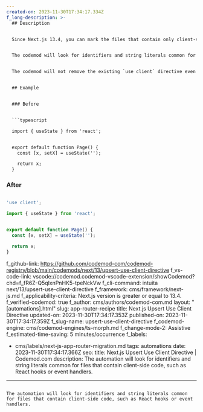 ```yaml
---
created-on: 2023-11-30T17:34:17.334Z
f_long-description: >-
  ## Description


  Since Next.js 13.4, you can mark the files that contain only client-side code with the `use client` directive at the top.


  The codemod will look for identifiers and string literals common for files that contain client-side code, such as React hooks or event handlers. On the other hand, it will not upsert any directive should it spot elements indicating server-side code.


  The codemod will not remove the existing `use client` directive even if it would suggest otherwise due to the code in question.


  ## Example


  ### Before


  ```typescript

  import { useState } from 'react';


  export default function Page() {
  	const [x, setX] = useState('');

  	return x;
  }

  ```


  ### After


  ```typescript

  'use client';

  import { useState } from 'react';


  export default function Page() {
  	const [x, setX] = useState('');

  	return x;
  }

  ```
f_github-link: https://github.com/codemod-com/codemod-registry/blob/main/codemods/next/13/upsert-use-client-directive
f_vs-code-link: vscode://codemod.codemod-vscode-extension/showCodemod?chd=f_fR6Z-Q5qlxnPnHK5-tpeNckVw
f_cli-command: intuita next/13/upsert-use-client-directive
f_framework: cms/framework/next-js.md
f_applicability-criteria: Next.js version is greater or equal to 13.4.
f_verified-codemod: true
f_author: cms/authors/codemod-com.md
layout: "[automations].html"
slug: app-router-recipe
title: Next.js Upsert Use Client Directive
updated-on: 2023-11-30T17:34:17.353Z
published-on: 2023-11-30T17:34:17.359Z
f_slug-name: upsert-use-client-directive
f_codemod-engine: cms/codemod-engines/ts-morph.md
f_change-mode-2: Assistive
f_estimated-time-saving: 5 minutes/occurrence
f_labels:
  - cms/labels/next-js-app-router-migration.md
tags: automations
date: 2023-11-30T17:34:17.366Z
seo:
  title: Next.js Upsert Use Client Directive | Codemod.com
  description: The automation will look for identifiers and string literals common
    for files that contain client-side code, such as React hooks or event
    handlers.
---
```

The automation will look for identifiers and string literals common for files that contain client-side code, such as React hooks or event handlers.